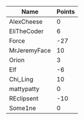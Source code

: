 | Name         | Points |
|--------------|--------|
| AlexCheese   | 0      |
| EliTheCoder  | 6      |
| Force        | -27    |
| MrJeremyFace | 10     |
| Orion        | 3      |
| Elf          | -6     |
| Chi_Ling     | 10     |
| mattypatty   | 0      |
| REclipsent   | -10    |
| Some1ne      | 0      |